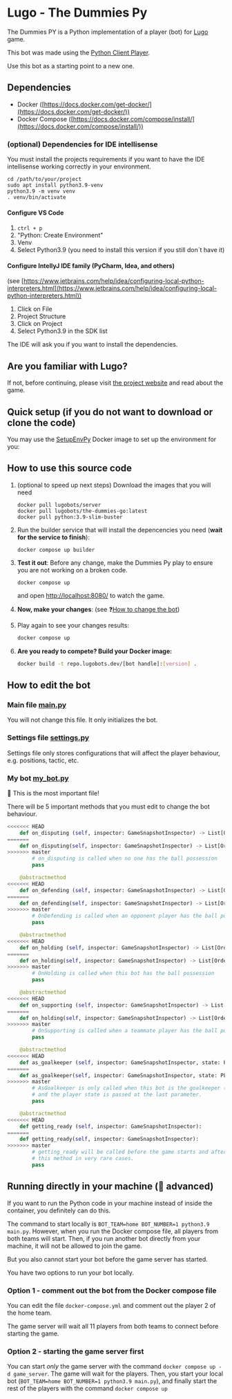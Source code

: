 # Lugo - The Dummies Py

The Dummies PY is a Python implementation of a player (bot) for [Lugo](https://lugobots.dev) game.

This bot was made using the [Python Client Player](https://github.com/lugobots/lugo4py).

Use this bot as a starting point to a new one. 

## Dependencies

* Docker ([https://docs.docker.com/get-docker/](https://docs.docker.com/get-docker/))
* Docker Compose ([https://docs.docker.com/compose/install/](https://docs.docker.com/compose/install/))


### (optional) Dependencies for IDE intellisense 

You must install the projects requirements if you want to have the IDE intellisense working correctly in your environment.

```shell
cd /path/to/your/project
sudo apt install python3.9-venv
python3.9 -m venv venv
. venv/bin/activate
```

#### Configure VS Code

1. `ctrl + p`
2. "Python: Create Environment"
3. Venv
4. Select Python3.9 (you need to install this version if you still don´t have it)

#### Configure IntellyJ IDE family (PyCharm, Idea, and others)

(see [https://www.jetbrains.com/help/idea/configuring-local-python-interpreters.html](https://www.jetbrains.com/help/idea/configuring-local-python-interpreters.html))

1. Click on File
2. Project Structure
3. Click on Project
4. Select Python3.9 in the SDK list

The IDE will ask you if you want to install the dependencies. 

## Are you familiar with Lugo? 
If not, before continuing, please visit [the project website](https://lugobots.dev) and read about the game.

## Quick setup (if you do not want to download or clone the code)

You may use the [SetupEnvPy](https://hub.docker.com/r/lugobots/setup-env-py) Docker image to set up the environment for you:

## How to use this source code
1. (optional to speed up next steps) Download the images that you will need
   ```shell
   docker pull lugobots/server
   docker pull lugobots/the-dummies-go:latest
   docker pull python:3.9-slim-buster
   ```
2. Run the builder service that will install the depencencies you need (**wait for the service to finish**):
   ```sell 
   docker compose up builder
   ```
3. **Test it out**: Before any change, make the Dummies Py play to ensure you are not working on a broken code.

   ```shell 
   docker compose up
   ```
   and open [http://localhost:8080/](http://localhost:8080/) to watch the game.
4. **Now, make your changes**: (see :question:[How to change the bot](#how-to-edit-the-bot))
5. Play again to see your changes results: 

   ```sh 
   docker compose up
   ```
6. **Are you ready to compete? Build your Docker image:** 
    
    ```sh 
   docker build -t repo.lugobots.dev/[bot handle]:[version] .
   ```

## How to edit the bot   

### Main file [main.py](main.py)

You will not change this file. It only initializes the bot.

### Settings file [settings.py](settings.py)

Settings file only stores configurations that will affect the player behaviour, e.g. positions, tactic, etc.

### My bot [my_bot.py](my_bot.py)

:eyes: This is the most important file!

There will be 5 important methods that you must edit to change the bot behaviour.

```python
<<<<<<< HEAD
    def on_disputing (self, inspector: GameSnapshotInspector) -> List[Order]:
=======
    def on_disputing(self, inspector: GameSnapshotInspector) -> List[Order]:
>>>>>>> master
        # on_disputing is called when no one has the ball possession
        pass

    @abstractmethod
<<<<<<< HEAD
    def on_defending (self, inspector: GameSnapshotInspector) -> List[Order]:
=======
    def on_defending(self, inspector: GameSnapshotInspector) -> List[Order]:
>>>>>>> master
        # OnDefending is called when an opponent player has the ball possession
        pass

    @abstractmethod
<<<<<<< HEAD
    def on_holding (self, inspector: GameSnapshotInspector) -> List[Order]:
=======
    def on_holding(self, inspector: GameSnapshotInspector) -> List[Order]:
>>>>>>> master
        # OnHolding is called when this bot has the ball possession
        pass

    @abstractmethod
<<<<<<< HEAD
    def on_supporting (self, inspector: GameSnapshotInspector) -> List[Order]:
=======
    def on_holding(self, inspector: GameSnapshotInspector) -> List[Order]:
>>>>>>> master
        # OnSupporting is called when a teammate player has the ball possession
        pass

    @abstractmethod
<<<<<<< HEAD
    def as_goalkeeper (self, inspector: GameSnapshotInspector, state: PLAYER_STATE) -> List[Order]:
=======
    def as_goalkeeper(self, inspector: GameSnapshotInspector, state: PLAYER_STATE) -> List[Order]:
>>>>>>> master
        # AsGoalkeeper is only called when this bot is the goalkeeper (number 1). This method is called on every turn,
        # and the player state is passed at the last parameter.
        pass

    @abstractmethod
<<<<<<< HEAD
    def getting_ready (self, inspector: GameSnapshotInspector):
=======
    def getting_ready(self, inspector: GameSnapshotInspector):
>>>>>>> master
        # getting_ready will be called before the game starts and after a goal event. You will only need to implement
        # this method in very rare cases.
        pass
```

## Running directly in your machine (:ninja: advanced) 

If you want to run the Python code in your machine instead of inside the container, you definitely can do this.

The command to start locally is `BOT_TEAM=home BOT_NUMBER=1 python3.9 main.py`. However, when you run the Docker compose 
file, all players from both teams will start. Then, if you run another bot directly from your machine, it will not
be allowed to join the game.

But you also cannot start your bot before the game server has started.

You have two options to run your bot locally.

### Option 1 - comment out the bot from the Docker compose file

You can edit the file `docker-compose.yml` and comment out the player 2 of the home team.

The game server will wait all 11 players from both teams to connect before starting the game.

### Option 2 - starting the game server first

You can start _only_ the game server with the command `docker compose up -d game_server`. The game will wait for the players. Then, you
start your local bot (`BOT_TEAM=home BOT_NUMBER=1 python3.9 main.py`), and finally start the rest of the players with the
command `docker compose up`